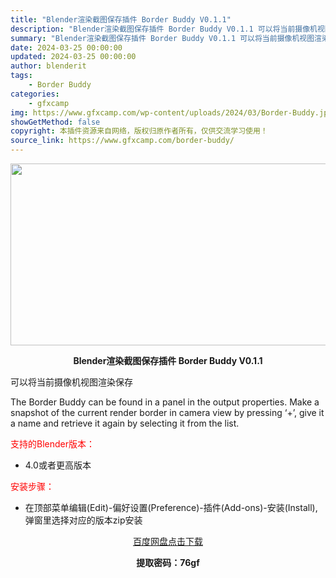 ```yaml
---
title: "Blender渲染截图保存插件 Border Buddy V0.1.1"
description: "Blender渲染截图保存插件 Border Buddy V0.1.1 可以将当前摄像机视图渲染保存 The Border Buddy can be found in a panel in the o..."
summary: "Blender渲染截图保存插件 Border Buddy V0.1.1 可以将当前摄像机视图渲染保存 The Border Buddy can be found in a panel in the o..."
date: 2024-03-25 00:00:00
updated: 2024-03-25 00:00:00
author: blenderit
tags: 
    - Border Buddy
categories:
    - gfxcamp
img: https://www.gfxcamp.com/wp-content/uploads/2024/03/Border-Buddy.jpg
showGetMethod: false
copyright: 本插件资源来自网络，版权归原作者所有，仅供交流学习使用！
source_link: https://www.gfxcamp.com/border-buddy/
---
```

<div><p><img decoding="async" class="aligncenter size-full wp-image-120374" src="https://www.gfxcamp.com/wp-content/uploads/2024/03/Border-Buddy.jpg" data-src="https://www.gfxcamp.com/wp-content/uploads/2024/03/Border-Buddy.jpg" alt="" width="640" height="291" data-srcset="https://www.gfxcamp.com/wp-content/uploads/2024/03/Border-Buddy.jpg 640w, https://www.gfxcamp.com/wp-content/uploads/2024/03/Border-Buddy-150x68.jpg 150w" data-sizes="(max-width: 640px) 100vw, 640px"></p><p style="text-align: center;"><strong>Blender渲染截图保存插件 Border Buddy V0.1.1</strong></p><p>可以将当前摄像机视图渲染保存</p><p>The Border Buddy can be found in a panel in the output properties. Make a snapshot of the current render border in camera view by pressing ‘+’, give it a name and retrieve it again by selecting it from the list.</p><p style="text-align: left;"><span style="color: #ff0000;">支持的Blender版本：</span></p><ul>
<li style="text-align: left;">4.0或者更高版本</li>
</ul><p><span style="color: #ff0000;">安装步骤：</span></p><ul>
<li>在顶部菜单编辑(Edit)-偏好设置(Preference)-插件(Add-ons)-安装(Install),弹窗里选择对应的版本zip安装</li>
</ul><p style="text-align: center;"><a class="maxbutton-3 maxbutton maxbutton-baidu" target="_blank" rel="noopener" href="https://pan.baidu.com/s/1NAo7gsDBzQj6oUWRx_3nCQ?pwd=76gf"><span class="mb-text">百度网盘点击下载</span></a></p><p style="text-align: center;"><strong>提取密码：76gf</strong></p></div>